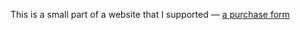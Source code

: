 This is a small part of a website that I supported &mdash; [a purchase form](https://eternalduck.com/wrk/nlinks-form)